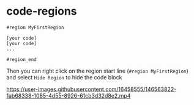 # code-regions

```gdscript
#region MyFirstRegion

[your code]
[your code]
...

#region_end
```

Then you can right click on the region start line (`#region MyFirstRegion`) and select `Hide Region` to hide the code block

https://user-images.githubusercontent.com/16458555/146563822-1ab68338-1085-4d55-8926-61cb3d32d8e2.mp4

